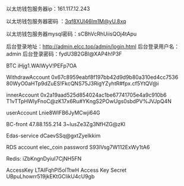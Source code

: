 
以太坊钱包服务器ip：161.117.12.243

以太坊钱包服务器密码 ：3qf8XUl46lm1M@yU.8xq
	
以太坊钱包服务器mysql密码：sCBhVcRhUiisQOj4tApu

后台登录地址：http://admin.elcc.top/admin/login.html
后台登录用户名：admin
后台登录密码：fydU3B2GBl@XAP4h!P3F


BTC
	iHjg1.WAIWyV!PEFp7OA
	


WithdrawAccount
		0x67c8959eabf8f197bb42d9d9b80a310ed4cc7536
		80WyO0aHTp9dZuES!FkcQNS75J3RigYZyhtR#fpx.cf5YtQV@i
		

innerAccount
		0x2a19aad525d854024ac1be67741705e4a9c910b6
		T1vTTpHWIyFnoC@zK17x6Ru#YKngS2POwUgs0sbdPV%JVJpQ4N

userAccount
		Lnie8WIFB6JyMCwji64G



BC-front
	47.88.155.214
	3~lusZe3Zg3NfHZG@zKl

Edas-service
	dCaevSSq@gxtZyeIkkim


RDS
	account
		elec_coin
	password
		S93lVsg7W112ExWy1tA6



Redis:
	iZbKngnDyiuI7CjNH5FN


AccessKey
		LTAIFqhPl5olTtwH
Access Key Secret
	UBpuLhowrr519jkEKtGClikU4cU9gb



